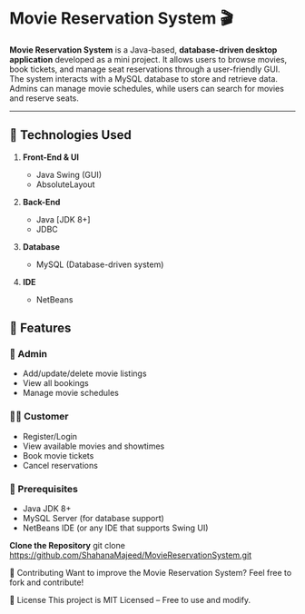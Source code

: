 # Movie Reservation System 🎬

**Movie Reservation System** is a Java-based, **database-driven desktop application** developed as a mini project. It allows users to browse movies, book tickets, and manage seat reservations through a user-friendly GUI. The system interacts with a MySQL database to store and retrieve data. Admins can manage movie schedules, while users can search for movies and reserve seats.

---

## 🔧 Technologies Used

1. **Front-End & UI**
   - Java Swing (GUI)
   - AbsoluteLayout

2. **Back-End**
   - Java [JDK 8+]
   - JDBC

3. **Database**
   - MySQL (Database-driven system)

4. **IDE**
   - NetBeans


## 📁 Features

### 👤 Admin
- Add/update/delete movie listings  
- View all bookings  
- Manage movie schedules  

### 🧑‍💼 Customer
- Register/Login  
- View available movies and showtimes  
- Book movie tickets  
- Cancel reservations  


### 📌 Prerequisites

- Java JDK 8+  
- MySQL Server (for database support)  
- NetBeans IDE (or any IDE that supports Swing UI)

 **Clone the Repository**
   git clone https://github.com/ShahanaMajeed/MovieReservationSystem.git

📩 Contributing 
Want to improve the Movie Reservation System? Feel free to fork and contribute!

📜 License 
This project is MIT Licensed – Free to use and modify.
